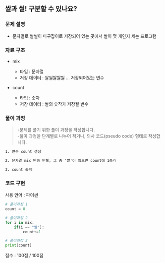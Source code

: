
## 쌀과 씰! 구분할 수 있나요?

### 문제 설명

- 문자열로 쌀씰이 마구잡이로 저장되어 있는 곳에서 쌀이 몇 개인지 세는 프로그램<br>


### 자료 구조

- mix<br>
    - 타입 : 문자열
    - 저장 데이터 : 쌀씰쌀쌀씰 ... 저장되어있는 변수

- count<br>
    - 타입 : 숫자
    - 저장 데이터 : 쌀의 숫작가 저장될 변수

### 풀이 과정

>-문제를 풀기 위한 풀이 과정을 작성합니다.<br>
>-풀이 과정을 단계별로 나누어 적거나, 의사 코드(pseudo code) 형태로 작성합니다.<Br>

```txt
1. 변수 count 생성

2. 문자열 mix 만큼 반복, 그 중 '쌀'이 있으면 count에 1증가

3. count 출력

```

### 코드 구현
사용 언어 : 파이썬<br>

 
```python
# 풀이과정 1
count = 0

# 풀이과정 2
for i in mix:
    if(i == "쌀"):
        count+=1

# 풀이과정 3
print(count)

```


점수 : 100점 / 100점